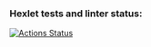 ### Hexlet tests and linter status:
[![Actions Status](https://github.com/TashaSlon/layout-designer-project-lvl1/workflows/hexlet-check/badge.svg)](https://github.com/TashaSlon/layout-designer-project-lvl1/actions)